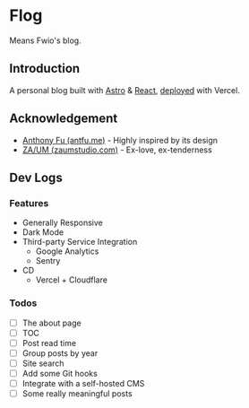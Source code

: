# Flog

Means Fwio's blog.

## Introduction

A personal blog built with [Astro](https://astro.build/) & [React](https://reactjs.org/), [deployed](https://www.fwio.me) with Vercel.

## Acknowledgement

- [Anthony Fu (antfu.me)](https://antfu.me/) - Highly inspired by its design
- [ZA/UM (zaumstudio.com)](https://zaumstudio.com/) - Ex-love, ex-tenderness

## Dev Logs

### Features

- Generally Responsive
- Dark Mode
- Third-party Service Integration
    - Google Analytics
    - Sentry
- CD
    - Vercel + Cloudflare

### Todos

- [ ] The about page
- [ ] TOC
- [ ] Post read time
- [ ] Group posts by year
- [ ] Site search
- [ ] Add some Git hooks
- [ ] Integrate with a self-hosted CMS
- [ ] Some really meaningful posts
